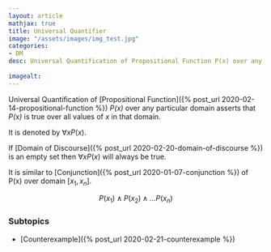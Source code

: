 ```yaml
---
layout: article
mathjax: true
title: Universal Quantifier
image: "/assets/images/img_test.jpg"
categories:
- DM
desc: Universal Quantification of Propositional Function P(x) over any particular domain asserts that P(x) is true over all values of x in that domain.
 
imagealt: 
---
```


Universal Quantification of [Propositional Function]({% post_url 2020-02-14-propositional-function %}) *P(x)* over any particular domain asserts that *P(x)* is true over all values of *x* in that domain.

It is denoted by $\forall xP(x)$.


































































































































































































































































































































































If [Domain of Discourse]({% post_url 2020-02-20-domain-of-discourse %}) is an empty set then $\forall xP(x)$ will always be true.


































































































































































































































































































































































It is similar to [Conjunction]({% post_url 2020-01-07-conjunction %}) of P(x) over domain [$x_1, x_n$].

































































































































































































































































































































































$$P(x_1) \wedge P(x_2) \wedge \dots P(x_n)$$


































































































































































































































































































































































### Subtopics
- [Counterexample]({% post_url 2020-02-21-counterexample %})